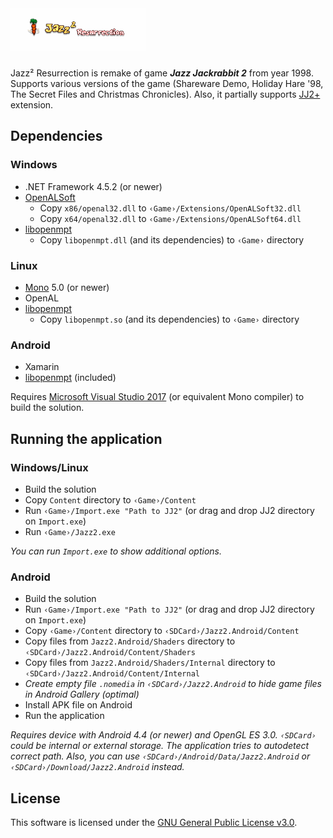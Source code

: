# ![Jazz² Resurrection](https://github.com/deathkiller/jazz2/raw/master/Docs/Logo.gif)
Jazz² Resurrection is remake of game ***Jazz Jackrabbit 2*** from year 1998. Supports various versions of the game (Shareware Demo, Holiday Hare '98, The Secret Files and Christmas Chronicles). Also, it partially supports [JJ2+](http://jj2.plus/) extension.


## Dependencies
### Windows
* .NET Framework 4.5.2 (or newer)
* [OpenALSoft](https://github.com/opentk/opentk-dependencies)
  * Copy `x86/openal32.dll` to `‹Game›/Extensions/OpenALSoft32.dll`
  * Copy `x64/openal32.dll` to `‹Game›/Extensions/OpenALSoft64.dll`
* [libopenmpt](http://lib.openmpt.org/libopenmpt/)
  * Copy `libopenmpt.dll` (and its dependencies) to `‹Game›` directory

### Linux
* [Mono](http://www.mono-project.com/download/) 5.0 (or newer)
* OpenAL
* [libopenmpt](http://lib.openmpt.org/libopenmpt/)
  * Copy `libopenmpt.so` (and its dependencies) to `‹Game›` directory

### Android
* Xamarin
* [libopenmpt](http://lib.openmpt.org/libopenmpt/) (included)

Requires [Microsoft Visual Studio 2017](https://www.visualstudio.com/) (or equivalent Mono compiler) to build the solution.

## Running the application
### Windows/Linux
* Build the solution
* Copy `Content` directory to `‹Game›/Content`
* Run `‹Game›/Import.exe "Path to JJ2"` (or drag and drop JJ2 directory on `Import.exe`)
* Run `‹Game›/Jazz2.exe`

*You can run `Import.exe` to show additional options.*

### Android
* Build the solution
* Run `‹Game›/Import.exe "Path to JJ2"` (or drag and drop JJ2 directory on `Import.exe`)
* Copy `‹Game›/Content` directory to `‹SDCard›/Jazz2.Android/Content` 
* Copy files from `Jazz2.Android/Shaders` directory to `‹SDCard›/Jazz2.Android/Content/Shaders` 
* Copy files from `Jazz2.Android/Shaders/Internal` directory to `‹SDCard›/Jazz2.Android/Content/Internal`
* *Create empty file `.nomedia` in `‹SDCard›/Jazz2.Android` to hide game files in Android Gallery (optimal)*
* Install APK file on Android
* Run the application

*Requires device with Android 4.4 (or newer) and OpenGL ES 3.0. `‹SDCard›` could be internal or external storage. The application tries to autodetect correct path. Also, you can use `‹SDCard›/Android/Data/Jazz2.Android` or `‹SDCard›/Download/Jazz2.Android` instead.*

## License
This software is licensed under the [GNU General Public License v3.0](./LICENSE).